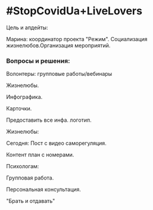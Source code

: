 # \#StopCovidUa+LiveLovers

Цель и апдейты: 

Марина: координатор проекта "Режим". Социализация жизнелюбов.Организация мероприятий. 

### Вопросы и решения:

Волонтеры: групповые работы/вебинары 

Жизнелюбы. 

Инфографика. 

Карточки.

Предоставить все инфа. логотип. 

Жизнелюбы: 

Сегодня: Пост с видео саморегуляция. 

Контент план с номерами. 

Психологам: 

Групповая работа. 

Персональная консультация. 

"Брать и отдавать"









